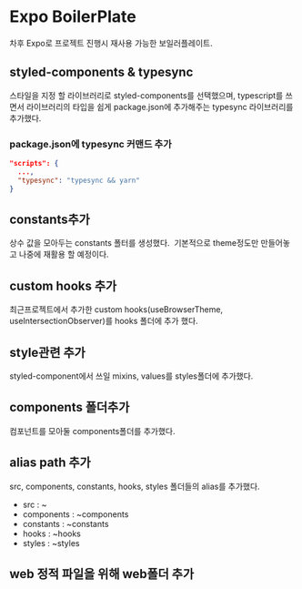 # Expo BoilerPlate

차후 Expo로 프로젝트 진행시 재사용 가능한 보일러플레이트.

## styled-components & typesync

스타일을 지정 할 라이브러리로 styled-components를 선택했으며, typescript를 쓰면서 라이브러리의 타입을 쉽게 package.json에 추가해주는 typesync 라이브러리를 추가했다.

### package.json에 typesync 커맨드 추가

```json
"scripts": {
  ...,
  "typesync": "typesync && yarn"
}
```

## constants추가

상수 값을 모아두는 constants 폴터를 생성했다. 
기본적으로 theme정도만 만들어놓고 나중에 재활용 할 예정이다.

## custom hooks 추가

최근프로젝트에서 추가한 custom hooks(useBrowserTheme, useIntersectionObserver)를 hooks 폴더에 추가 했다.

## style관련 추가

styled-component에서 쓰일 mixins, values를 styles폴더에 추가했다.

## components 폴더추가

컴포넌트를 모아둘 components폴더를 추가했다.

## alias path 추가

src, components, constants, hooks, styles 폴더들의 alias를 추가했다.

- src : ~
- components : ~components
- constants : ~constants
- hooks : ~hooks
- styles : ~styles

## web 정적 파일을 위해 web폴더 추가

